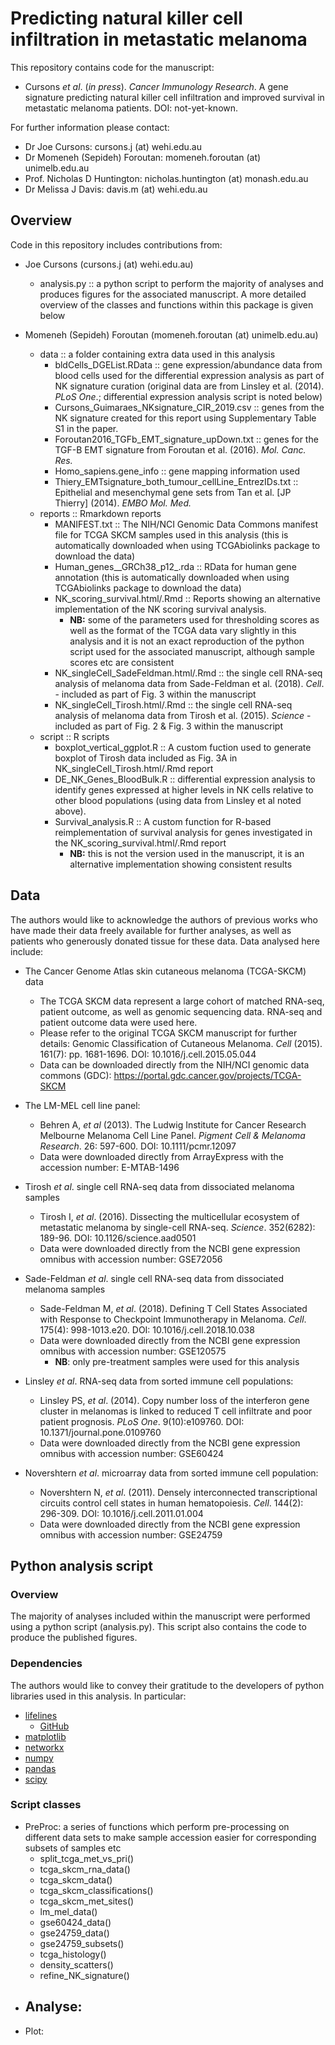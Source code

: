 # Predicting natural killer cell infiltration in metastatic melanoma
This repository contains code for the manuscript:
* Cursons *et al*. (*in press*). *Cancer Immunology Research*. A gene signature predicting natural killer cell infiltration and improved survival in metastatic melanoma patients. DOI: not-yet-known.

For further information please contact:
* Dr Joe Cursons: cursons.j (at) wehi.edu.au
* Dr Momeneh (Sepideh) Foroutan: momeneh.foroutan (at) unimelb.edu.au
* Prof. Nicholas D Huntington: nicholas.huntington (at) monash.edu.au
* Dr Melissa J Davis: davis.m (at) wehi.edu.au

## Overview
Code in this repository includes contributions from:
* Joe Cursons (cursons.j (at) wehi.edu.au)
   - analysis.py :: a python script to perform the majority of analyses and produces figures for the associated manuscript. A more detailed overview of the classes and functions within this package is given below

* Momeneh (Sepideh) Foroutan (momeneh.foroutan (at) unimelb.edu.au) 
   - data :: a folder containing extra data used in this analysis
      - bldCells_DGEList.RData :: gene expression/abundance data from blood cells used for the differential expression analysis as part of NK signature curation (original data are from Linsley et al. (2014). *PLoS One*.; differential expression analysis script is noted below)
	  - Cursons_Guimaraes_NKsignature_CIR_2019.csv :: genes from the NK signature created for this report using Supplementary Table S1 in the paper.
	  - Foroutan2016_TGFb_EMT_signature_upDown.txt :: genes for the TGF-B EMT signature from Foroutan et al. (2016). *Mol. Canc. Res.*
	  - Homo_sapiens.gene_info :: gene mapping information used
	  - Thiery_EMTsignature_both_tumour_cellLine_EntrezIDs.txt :: Epithelial and mesenchymal gene sets from Tan et al. [JP Thierry] (2014). *EMBO Mol. Med.*
   - reports :: Rmarkdown reports
      - MANIFEST.txt :: The NIH/NCI Genomic Data Commons manifest file for TCGA SKCM samples used in this analysis (this is automatically downloaded when using TCGAbiolinks package to download the data) 
	  - Human_genes__GRCh38_p12_.rda :: RData for human gene annotation (this is automatically downloaded when using TCGAbiolinks package to download the data)
	  - NK_scoring_survival.html/.Rmd :: Reports showing an alternative implementation of the NK scoring survival analysis. 
	    - **NB:** some of the parameters used for thresholding scores as well as the format of the TCGA data vary slightly in this analysis and it is not an exact reproduction of the python script used for the associated manuscript, although sample scores etc are consistent
	  - NK_singleCell_SadeFeldman.html/.Rmd :: the single cell RNA-seq analysis of melanoma data from Sade-Feldman et al. (2018). *Cell*. - included as part of Fig. 3 within the manuscript
	  - NK_singleCell_Tirosh.html/.Rmd :: the single cell RNA-seq analysis of melanoma data from Tirosh et al. (2015). *Science* - included as part of Fig. 2 & Fig. 3 within the manuscript
   - script :: R scripts
      - boxplot_vertical_ggplot.R :: A custom fuction used to generate boxplot of Tirosh data included as Fig. 3A in NK_singleCell_Tirosh.html/.Rmd report
	  - DE_NK_Genes_BloodBulk.R :: differential expression analysis to identify genes expressed at higher levels in NK cells relative to other blood populations (using data from Linsley et al noted above).
	  - Survival_analysis.R :: A custom function for R-based reimplementation of survival analysis for genes investigated in the NK_scoring_survival.html/.Rmd report
	    - **NB:** this is not the version used in the manuscript, it is an alternative implementation showing consistent results
   
   
## Data
The authors would like to acknowledge the authors of previous works who have made their data freely available for further analyses, as well as patients who generously donated tissue for these data. Data analysed here include:
* The Cancer Genome Atlas skin cutaneous melanoma (TCGA-SKCM) data

   - The TCGA SKCM data represent a large cohort of matched RNA-seq, patient outcome, as well as genomic sequencing data. RNA-seq and patient outcome data were used here.
   - Please refer to the original TCGA SKCM manuscript for further details: Genomic Classification of Cutaneous Melanoma. *Cell* (2015). 161(7): pp. 1681-1696. DOI: 10.1016/j.cell.2015.05.044
   - Data can be downloaded directly from the NIH/NCI genomic data commons (GDC): https://portal.gdc.cancer.gov/projects/TCGA-SKCM
   
* The LM-MEL cell line panel:

   - Behren A, *et al* (2013). The Ludwig Institute for Cancer Research Melbourne Melanoma Cell Line Panel. *Pigment Cell & Melanoma Research*. 26: 597-600. DOI: 10.1111/pcmr.12097
   - Data were downloaded directly from ArrayExpress with the accession number: E-MTAB-1496

* Tirosh *et al*. single cell RNA-seq data from dissociated melanoma samples

   - Tirosh I, *et al*. (2016). Dissecting the multicellular ecosystem of metastatic melanoma by single-cell RNA-seq. *Science*. 352(6282): 189-96. DOI: 10.1126/science.aad0501 
   - Data were downloaded directly from the NCBI gene expression omnibus with accession number: GSE72056

* Sade-Feldman *et al*. single cell RNA-seq data from dissociated melanoma samples 

   - Sade-Feldman M, *et al*. (2018). Defining T Cell States Associated with Response to Checkpoint Immunotherapy in Melanoma. *Cell*. 175(4): 998-1013.e20. DOI: 10.1016/j.cell.2018.10.038
   - Data were downloaded directly from the NCBI gene expression omnibus with accession number: GSE120575
     - **NB**: only pre-treatment samples were used for this analysis

* Linsley *et al*. RNA-seq data from sorted immune cell populations: 

   - Linsley PS, *et al*. (2014). Copy number loss of the interferon gene cluster in melanomas is linked to reduced T cell infiltrate and poor patient prognosis. *PLoS One*. 9(10):e109760. DOI: 10.1371/journal.pone.0109760
   - Data were downloaded directly from the NCBI gene expression omnibus with accession number: GSE60424
   
* Novershtern *et al*. microarray data from sorted immune cell population:

   - Novershtern N, *et al*. (2011). Densely interconnected transcriptional circuits control cell states in human hematopoiesis. *Cell*. 144(2): 296-309. DOI: 10.1016/j.cell.2011.01.004
   - Data were downloaded directly from the NCBI gene expression omnibus with accession number: GSE24759

## Python analysis script

### Overview
The majority of analyses included within the manuscript were performed using a python script (analysis.py). This script also contains the code to produce the published figures.

### Dependencies
The authors would like to convey their gratitude to the developers of python libraries used in this analysis. In particular:
* [lifelines](https://lifelines.readthedocs.io/en/latest/)
   - [GitHub](https://github.com/CamDavidsonPilon/lifelines/)
* [matplotlib](https://matplotlib.org/)
* [networkx](https://networkx.github.io/)
* [numpy](https://www.numpy.org/)
* [pandas](https://pandas.pydata.org/)
* [scipy](https://www.scipy.org/)

### Script classes
* PreProc: a series of functions which perform pre-processing on different data sets to make sample accession easier for corresponding subsets of samples etc
   - split_tcga_met_vs_pri()
   - tcga_skcm_rna_data()
   - tcga_skcm_data()
   - tcga_skcm_classifications()
   - tcga_skcm_met_sites()
   - lm_mel_data()
   - gse60424_data()
   - gse24759_data()
   - gse24759_subsets()
   - tcga_histology()
   - density_scatters()
   - refine_NK_signature()
* Analyse:
   - 
* Plot: